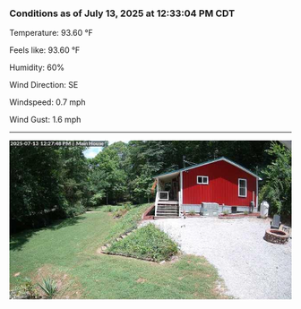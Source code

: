 ### Conditions as of July 13, 2025 at 12:33:04 PM CDT 

Temperature: 93.60 &deg;F

Feels like: 93.60 &deg;F

Humidity: 60%

Wind Direction: SE

Windspeed: 0.7 mph

Wind Gust: 1.6 mph

---

<img src="./images/latest.jpeg"/>

